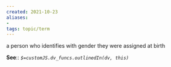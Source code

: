 ```yaml
---
created: 2021-10-23
aliases:
-  
tags: topic/term
---
```

a person who identifies with gender they were assigned at birth

**See**::
*`$=customJS.dv_funcs.outlinedIn(dv, this)`* 
